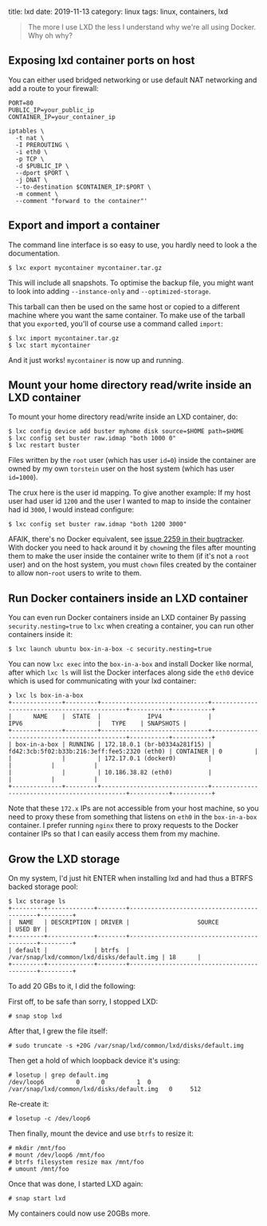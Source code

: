 title: lxd
date: 2019-11-13
category: linux
tags: linux, containers, lxd

> The more I use LXD the less I understand why we're all using
> Docker. Why oh why?

## Exposing lxd container ports on host

You can either used bridged networking or use default NAT networking
and add a route to your firewall:

```text
PORT=80
PUBLIC_IP=your_public_ip
CONTAINER_IP=your_container_ip

iptables \
  -t nat \
  -I PREROUTING \
  -i eth0 \
  -p TCP \
  -d $PUBLIC_IP \
  --dport $PORT \
  -j DNAT \
  --to-destination $CONTAINER_IP:$PORT \
  -m comment \
  --comment "forward to the container"'
```

## Export and import a container

The command line interface is so easy to use, you hardly need to look
a the documentation.


```text
$ lxc export mycontainer mycontainer.tar.gz
```

This will include all snapshots. To optimise the backup file, you
might want to look into adding `--instance-only` and
`--optimized-storage`.

This tarball can then be used on the same host or copied to a
different machine where you want the same container. To make use of
the tarball that you `export`ed, you'll of course use a command called
`import`:

```text
$ lxc import mycontainer.tar.gz
$ lxc start mycontainer
```

And it just works! `mycontainer` is now up and running.

## Mount your home directory read/write inside an LXD container

To mount your home directory read/write inside an LXD container, do:

```text
$ lxc config device add buster myhome disk source=$HOME path=$HOME
$ lxc config set buster raw.idmap "both 1000 0"
$ lxc restart buster
```

Files written by the `root` user (which has user `id=0`) inside the
container are owned by my own `torstein` user on the host system
(which has user `id=1000`).

The crux here is the user id mapping. To give another example: If my
host user had user id `1200` and the user I wanted to map to inside
the container had id `3000`, I would instead configure:

```
$ lxc config set buster raw.idmap "both 1200 3000"
```

AFAIK, there's no Docker equivalent, see [issue 2259 in their
bugtracker](https://github.com/moby/moby/issues/2259). With docker
you need to hack around it by `chown`ing the files after mounting them
to make the user inside the container write to them (if it's not a
`root` user) and on the host system, you must `chown` files created by
the container to allow non-`root` users to write to them.

## Run Docker containers inside an LXD container

You can even run Docker containers inside an LXD container By passing
`security.nesting=true` to `lxc` when creating a container, you can
run other containers inside it:

```text
$ lxc launch ubuntu box-in-a-box -c security.nesting=true
```

You can now `lxc exec` into the `box-in-a-box` and install Docker like
normal, after which `lxc ls` will list the Docker interfaces along
side the `eth0` device which is used for communicating with your lxd
container:

```
❯ lxc ls box-in-a-box
+--------------+---------+------------------------------+----------------------------------------------+-----------+-----------+
|      NAME    |  STATE  |             IPV4             |                     IPV6                     |   TYPE    | SNAPSHOTS |
+--------------+---------+------------------------------+----------------------------------------------+-----------+-----------+
| box-in-a-box | RUNNING | 172.18.0.1 (br-b0334a281f15) | fd42:3cb:5f02:b33b:216:3eff:fee5:2320 (eth0) | CONTAINER | 0         |
|              |         | 172.17.0.1 (docker0)         |                                              |           |           |
|              |         | 10.186.38.82 (eth0)          |                                              |           |           |
+--------------+---------+------------------------------+----------------------------------------------+-----------+-----------+
```

Note that these `172.x` IPs are not accessible from your host machine,
so you need to proxy these from something that listens on `eth0` in
the `box-in-a-box` container. I prefer running `nginx` there to proxy
requests to the Docker container IPs so that I can easily access them
from my machine.


## Grow the LXD storage
On my system, I'd just hit ENTER when installing lxd and had thus a
BTRFS backed storage pool:

```text
$ lxc storage ls
+---------+-------------+--------+--------------------------------------------+---------+
|  NAME   | DESCRIPTION | DRIVER |                   SOURCE                   | USED BY |
+---------+-------------+--------+--------------------------------------------+---------+
| default |             | btrfs  | /var/snap/lxd/common/lxd/disks/default.img | 18      |
+---------+-------------+--------+--------------------------------------------+---------+
```

To add 20 GBs to it, I did the following:

First off, to be safe than sorry, I stopped LXD:
```text
# snap stop lxd
```

After that, I grew the file itself:
```text
# sudo truncate -s +20G /var/snap/lxd/common/lxd/disks/default.img
```

Then get a hold of which loopback device it's using:
```text
# losetup | grep default.img
/dev/loop6         0      0         1  0 /var/snap/lxd/common/lxd/disks/default.img   0     512
```

Re-create it:
```text
# losetup -c /dev/loop6
```

Then finally, mount the device and use `btrfs` to resize it:
```text
# mkdir /mnt/foo
# mount /dev/loop6 /mnt/foo
# btrfs filesystem resize max /mnt/foo
# umount /mnt/foo
```

Once that was done, I started LXD again:
```text
# snap start lxd
```

My containers could now use 20GBs more.



